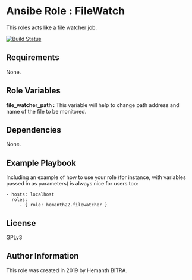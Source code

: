 Ansibe Role : FileWatch
=========

This roles acts like a file watcher job.

[![Build Status](https://travis-ci.org/hemanth22/ansible-role-filewatcher.svg?branch=master)](https://travis-ci.org/hemanth22/ansible-role-filewatcher)

Requirements
------------

None.

Role Variables
--------------

**file_watcher_path :** This variable will help to change path address and name of the file to be monitored.

Dependencies
------------

None.

Example Playbook
----------------

Including an example of how to use your role (for instance, with variables passed in as parameters) is always nice for users too:

    - hosts: localhost
      roles:
         - { role: hemanth22.filewatcher }

License
-------

GPLv3

Author Information
------------------

This role was created in 2019 by Hemanth BITRA.
